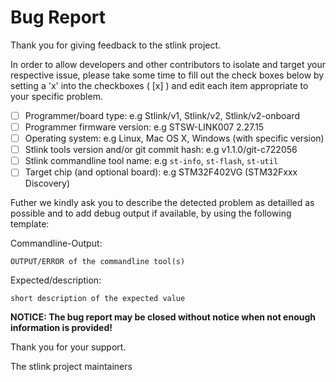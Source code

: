 # Bug Report

Thank you for giving feedback to the stlink project.

In order to allow developers and other contributors to isolate and target your respective issue, please take some time to fill out the check boxes below by setting a 'x' into the checkboxes ( [x] ) and edit each item appropriate to your specific problem.

- [ ] Programmer/board type: e.g Stlink/v1, Stlink/v2, Stlink/v2-onboard
- [ ] Programmer firmware version: e.g STSW-LINK007 2.27.15
- [ ] Operating system: e.g Linux, Mac OS X, Windows (with specific version)
- [ ] Stlink tools version and/or git commit hash: e.g v1.1.0/git-c722056
- [ ] Stlink commandline tool name: e.g `st-info`, `st-flash`, `st-util`
- [ ] Target chip (and optional board): e.g STM32F402VG (STM32Fxxx Discovery)

Futher we kindly ask you to describe the detected problem as detailled as possible and to add debug output if available, by using the following template:

Commandline-Output:

```
OUTPUT/ERROR of the commandline tool(s)
```

Expected/description:

`short description of the expected value`


**NOTICE: The bug report may be closed without notice when not enough information is provided!**


Thank you for your support.

The stlink project maintainers
